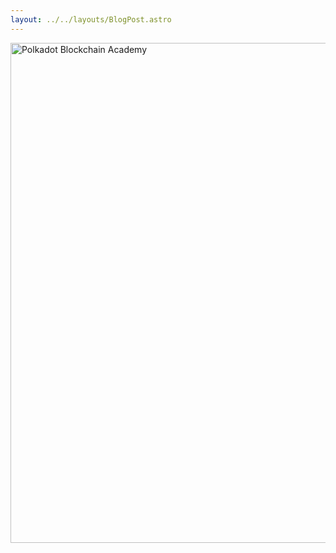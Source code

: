 ```yaml
---
layout: ../../layouts/BlogPost.astro
---
```


<img src="/assets/pba.webp" alt="Polkadot Blockchain Academy" width="1200" height="800" loading="eager" fetchpriority="high">
